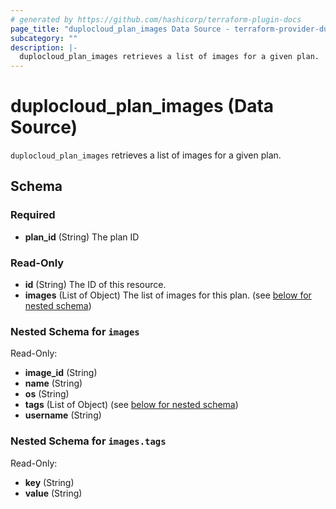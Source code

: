 ```yaml
---
# generated by https://github.com/hashicorp/terraform-plugin-docs
page_title: "duplocloud_plan_images Data Source - terraform-provider-duplocloud"
subcategory: ""
description: |-
  duplocloud_plan_images retrieves a list of images for a given plan.
---
```


# duplocloud_plan_images (Data Source)

`duplocloud_plan_images` retrieves a list of images for a given plan.



<!-- schema generated by tfplugindocs -->
## Schema

### Required

- **plan_id** (String) The plan ID

### Read-Only

- **id** (String) The ID of this resource.
- **images** (List of Object) The list of images for this plan. (see [below for nested schema](#nestedatt--images))

<a id="nestedatt--images"></a>
### Nested Schema for `images`

Read-Only:

- **image_id** (String)
- **name** (String)
- **os** (String)
- **tags** (List of Object) (see [below for nested schema](#nestedobjatt--images--tags))
- **username** (String)

<a id="nestedobjatt--images--tags"></a>
### Nested Schema for `images.tags`

Read-Only:

- **key** (String)
- **value** (String)


